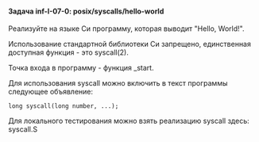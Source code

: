 #### Задача inf-I-07-0: posix/syscalls/hello-world
Реализуйте на языке Си программу, которая выводит "Hello, World!".

Использование стандартной библиотеки Си запрещено, единственная доступная функция - это syscall(2).

Точка входа в программу - функция _start.

Для использования syscall можно включить в текст программы следующее объявление:

```
long syscall(long number, ...);
```
Для локального тестирования можно взять реализацию syscall здесь: syscall.S
